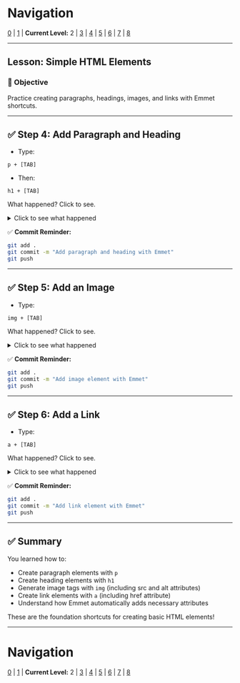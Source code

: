 # Navigation
[0](./emmet-intro-lv0.md) | [1](./emmet-intro-lv1.md) | **Current Level:** 2 | [3](./emmet-intro-lv3.md) | [4](./emmet-intro-lv4.md) | [5](./emmet-intro-lv5.md) | [6](./emmet-intro-lv6.md) | [7](./emmet-intro-lv7.md) | [8](./emmet-intro-lv8.md)

---

## Lesson: Simple HTML Elements

### 🎯 Objective

Practice creating paragraphs, headings, images, and links with Emmet shortcuts.

---

## ✅ Step 4: Add Paragraph and Heading

* Type:

```
p + [TAB]
```

* Then:

```
h1 + [TAB]
```

What happened? Click to see.

<details>
  <summary>Click to see what happened</summary>
  <div>
    <p>The `p` created a paragraph element `<p></p>`, and `h1` created a heading element `<h1></h1>`. Emmet automatically adds the opening and closing tags for you!</p>
  </div>
</details>

✅ **Commit Reminder:**

```bash
git add .
git commit -m "Add paragraph and heading with Emmet"
git push
```

---

## ✅ Step 5: Add an Image

* Type:

```
img + [TAB]
```

What happened? Click to see.

<details>
  <summary>Click to see what happened</summary>
  <div>
    <p>This created a self-closing image tag `<img src="" alt="">`. Notice how Emmet automatically added the `src` and `alt` attributes that images typically need!</p>
  </div>
</details>

✅ **Commit Reminder:**

```bash
git add .
git commit -m "Add image element with Emmet"
git push
```

---

## ✅ Step 6: Add a Link

* Type:

```
a + [TAB]
```

What happened? Click to see.

<details>
  <summary>Click to see what happened</summary>
  <div>
    <p>This created a link element `<a href=""></a>`. Emmet automatically added the `href` attribute that links need, and placed your cursor inside the quotes ready for you to type the URL!</p>
  </div>
</details>

✅ **Commit Reminder:**

```bash
git add .
git commit -m "Add link element with Emmet"
git push
```

---

## ✅ Summary

You learned how to:
* Create paragraph elements with `p`
* Create heading elements with `h1`
* Generate image tags with `img` (including src and alt attributes)
* Create link elements with `a` (including href attribute)
* Understand how Emmet automatically adds necessary attributes

These are the foundation shortcuts for creating basic HTML elements!

---

# Navigation
[0](./emmet-intro-lv0.md) | [1](./emmet-intro-lv1.md) | **Current Level:** 2 | [3](./emmet-intro-lv3.md) | [4](./emmet-intro-lv4.md) | [5](./emmet-intro-lv5.md) | [6](./emmet-intro-lv6.md) | [7](./emmet-intro-lv7.md) | [8](./emmet-intro-lv8.md) 